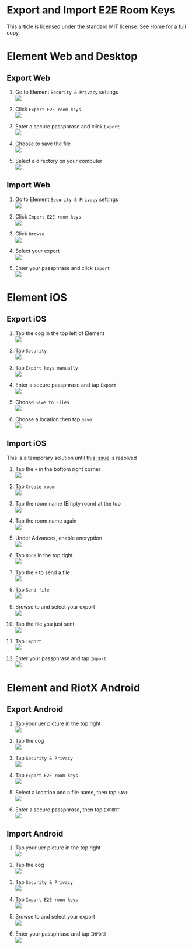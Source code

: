 # Export and Import E2E Room Keys

This article is licensed under the standard MIT license. See [Home](index.md) for a full copy.

# Element Web and Desktop

## Export Web
1. Go to Element `Security & Privacy` settings   
![](images/Screen%20Shot%202020-07-30%20at%203.02.07%20PM.png)

1. Click `Export E2E room keys`   
![](images/Screen%20Shot%202020-08-21%20at%201.47.38%20PM.png)

1. Enter a secure passphrase and click `Export`   
![](images/Screen%20Shot%202020-08-21%20at%201.49.03%20PM.png)

1. Choose to save the file   
![](images/Screen%20Shot%202020-08-21%20at%201.50.05%20PM.png)

1. Select a directory on your computer   
![](images/Screen%20Shot%202020-08-21%20at%201.50.52%20PM.png)

## Import Web
1. Go to Element `Security & Privacy` settings   
![](images/Screen%20Shot%202020-07-30%20at%203.02.07%20PM.png)

1. Click `Import E2E room keys`   
![](images/Screen%20Shot%202020-08-21%20at%201.47.38%20PM.png)

1. Click `Browse`   
![](images/Screen%20Shot%202020-08-21%20at%201.52.49%20PM.png)

1. Select your export   
![](images/Screen%20Shot%202020-08-21%20at%201.53.11%20PM.png)

1. Enter your passphrase and click `Import`   
![](images/Screen%20Shot%202020-08-21%20at%201.55.34%20PM.png)


# Element iOS

## Export iOS

1. Tap the cog in the top left of Element   
![](images/IMG_0393.PNG)

1. Tap `Security`   
![](images/IMG_0394.PNG)

1. Tap `Export keys manually`   
![](images/IMG_0395.PNG)

1. Enter a secure passphrase and tap `Export`   
![](images/IMG_0396.PNG)

1. Choose `Save to Files`   
![](images/IMG_0397.PNG)

1. Choose a location then tap `Save`   
![](images/IMG_0398.PNG)

## Import iOS

This is a temporary solution until [this issue](https://github.com/vector-im/element-ios/issues/1027) is resolved

1. Tap the `+` in the bottom right corner   
![](images/IMG_0399.PNG)

1. Tap `Create room`   
![](images/IMG_0400.PNG)

1. Tap the room name (Empty room) at the top   
![](images/IMG_0401.PNG)

1. Tap the room name again   
![](images/IMG_0402.PNG)

1. Under Advances, enable encryption   
![](images/IMG_0403.PNG)

1. Tab `Done` in the top right   
![](images/IMG_0404.PNG)

1. Tab the `+` to send a file   
![](images/IMG_0405.PNG)

1. Tap `Send file`   
![](images/IMG_0406.PNG)

1. Browse to and select your export   
![](images/IMG_0413.PNG)

1. Tap the file you just sent   
![](images/IMG_0410.PNG)

1. Tap `Import`   
![](images/IMG_0411.PNG)

1. Enter your passphrase and tap `Import`   
![](images/IMG_0412.PNG)


# Element and RiotX Android

## Export Android

1. Tap your uer picture in the top right   
![](images/Screenshot_20200821-144905.png)

1. Tap the cog   
![](images/Screenshot_20200821-144908.png)

1. Tap `Security & Privacy`   
![](images/Screenshot_20200821-144911.png)

1. Tap `Export E2E room keys`   
![](images/Screenshot_20200821-144916.png)

1. Select a location and a file name, then tap `SAVE`   
![](images/Screenshot_20200821-144923.png)

1. Enter a secure passphrase, then tap `EXPORT`   
![](images/Screenshot_20200821-144941.png)


## Import Android

1. Tap your uer picture in the top right   
![](images/Screenshot_20200821-144905.png)

1. Tap the cog   
![](images/Screenshot_20200821-144908.png)

1. Tap `Security & Privacy`   
![](images/Screenshot_20200821-144911.png)

1. Tap `Import E2E room keys`   
![](images/Screenshot_20200821-144916.png)

1. Browse to and select your export   
![](images/Screenshot_20200821-145048.png)

1. Enter your passphrase and tap `IMPORT`   
![](images/Screenshot_20200821-145058.png)
